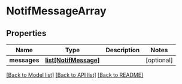# NotifMessageArray

## Properties
Name | Type | Description | Notes
------------ | ------------- | ------------- | -------------
**messages** | [**list[NotifMessage]**](NotifMessage.md) |  | [optional] 

[[Back to Model list]](../README.md#documentation-for-models) [[Back to API list]](../README.md#documentation-for-api-endpoints) [[Back to README]](../README.md)



